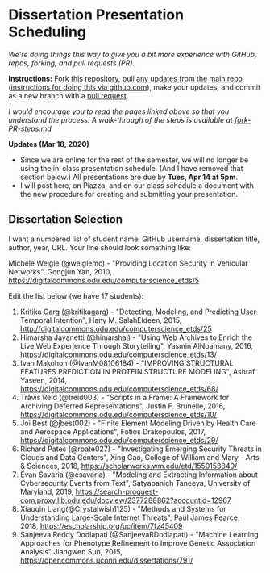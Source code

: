# Dissertation Presentation Scheduling

*We're doing things this way to give you a bit more experience with GitHub, repos, forking, and pull requests (PR).*

**Instructions:** [Fork](https://help.github.com/en/github/getting-started-with-github/fork-a-repo) this repository, [pull any updates from the main repo](https://help.github.com/en/github/collaborating-with-issues-and-pull-requests/merging-an-upstream-repository-into-your-fork) ([instructions for doing this via github.com](https://stackoverflow.com/questions/20984802/how-can-i-keep-my-fork-in-sync-without-adding-a-separate-remote/21131381#21131381)), make your updates, and commit as a new branch with a [pull request](https://help.github.com/en/github/collaborating-with-issues-and-pull-requests/creating-a-pull-request-from-a-fork).

*I would encourage you to read the pages linked above so that you understand the process.  A walk-through of the steps is available at [fork-PR-steps.md](fork-PR-steps.md)*

**Updates (Mar 18, 2020)**
* Since we are online for the rest of the semester, we will no longer be using the in-class presentation schedule. (And I have removed that section below.) All presentations are due by **Tues, Apr 14 at 5pm**.
* I will post here, on Piazza, and on our class schedule a document with the new procedure for creating and submitting your presentation.

## Dissertation Selection

I want a numbered list of student name, GitHub username, dissertation title, author, year, URL.  Your line should look something like:

Michele Weigle (@weiglemc) - "Providing Location Security in Vehicular Networks", Gongjun Yan, 2010, https://digitalcommons.odu.edu/computerscience_etds/5

Edit the list below (we have 17 students):

1. Kritika Garg (@kritikagarg) - "Detecting, Modeling, and Predicting User Temporal Intention", Hany M. SalahEldeen, 2015, http://digitalcommons.odu.edu/computerscience_etds/25
1. Himarsha Jayanetti (@himarshaj) - "Using Web Archives to Enrich the Live Web Experience Through Storytelling", Yasmin AlNoamany, 2016, https://digitalcommons.odu.edu/computerscience_etds/13/
1. Ivan Makohon (@IvanM08106184) - "IMPROVING STRUCTURAL FEATURES PREDICTION IN PROTEIN STRUCTURE MODELING", Ashraf Yaseen, 2014, https://digitalcommons.odu.edu/computerscience_etds/68/
1. Travis Reid (@treid003) - "Scripts in a Frame: A Framework for Archiving Deferred Representations", Justin F. Brunelle, 2016, https://digitalcommons.odu.edu/computerscience_etds/10/
1. Joi Best (@jbest002) - "Finite Element Modeling Driven by Health Care and Aerospace Applications", Fotios Drakopoulos, 2017, https://digitalcommons.odu.edu/computerscience_etds/29/
1. Richard Pates (@rpate027) - "Investigating Emerging Security Threats in Clouds and Data Centers", Xing Gao, College of William and Mary - Arts & Sciences, 2018, https://scholarworks.wm.edu/etd/1550153840/
1. Evan Savaria (@esavaria) - "Modeling and Extracting Information about Cybersecurity Events from Text", Satyapanich Taneeya, University of Maryland, 2019, https://search-proquest-com.proxy.lib.odu.edu/docview/2377288862?accountid=12967
1. Xiaoqin Liang(@Crystalwish1125) - "Methods and Systems for Understanding Large-Scale Internet Threats", Paul James Pearce, 2018, https://escholarship.org/uc/item/7fz45409
1. Sanjeeva Reddy Dodlapati (@SanjeevaRDodlapati) - "Machine Learning Approaches for Phenotype Refinement to Improve Genetic Association Analysis" Jiangwen Sun, 2015, https://opencommons.uconn.edu/dissertations/791/


